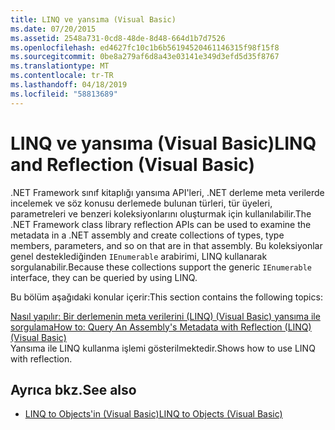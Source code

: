 ```yaml
---
title: LINQ ve yansıma (Visual Basic)
ms.date: 07/20/2015
ms.assetid: 2548a731-0cd8-48de-8d48-664d1b7d7526
ms.openlocfilehash: ed4627fc10c1b6b56194520461146315f98f15f8
ms.sourcegitcommit: 0be8a279af6d8a43e03141e349d3efd5d35f8767
ms.translationtype: MT
ms.contentlocale: tr-TR
ms.lasthandoff: 04/18/2019
ms.locfileid: "58813689"
---
```

# <a name="linq-and-reflection-visual-basic"></a><span data-ttu-id="fad50-102">LINQ ve yansıma (Visual Basic)</span><span class="sxs-lookup"><span data-stu-id="fad50-102">LINQ and Reflection (Visual Basic)</span></span>
<span data-ttu-id="fad50-103">.NET Framework sınıf kitaplığı yansıma API'leri, .NET derleme meta verilerde incelemek ve söz konusu derlemede bulunan türleri, tür üyeleri, parametreleri ve benzeri koleksiyonlarını oluşturmak için kullanılabilir.</span><span class="sxs-lookup"><span data-stu-id="fad50-103">The .NET Framework class library reflection APIs can be used to examine the metadata in a .NET assembly and create collections of types, type members, parameters, and so on that are in that assembly.</span></span> <span data-ttu-id="fad50-104">Bu koleksiyonlar genel desteklediğinden `IEnumerable` arabirimi, LINQ kullanarak sorgulanabilir.</span><span class="sxs-lookup"><span data-stu-id="fad50-104">Because these collections support the generic `IEnumerable` interface, they can be queried by using LINQ.</span></span>  
  
 <span data-ttu-id="fad50-105">Bu bölüm aşağıdaki konular içerir:</span><span class="sxs-lookup"><span data-stu-id="fad50-105">This section contains the following topics:</span></span>  
  
 [<span data-ttu-id="fad50-106">Nasıl yapılır: Bir derlemenin meta verilerini (LINQ) (Visual Basic) yansıma ile sorgulama</span><span class="sxs-lookup"><span data-stu-id="fad50-106">How to: Query An Assembly's Metadata with Reflection (LINQ) (Visual Basic)</span></span>](../../../../visual-basic/programming-guide/concepts/linq/how-to-query-an-assembly-s-metadata-with-reflection-linq.md)  
 <span data-ttu-id="fad50-107">Yansıma ile LINQ kullanma işlemi gösterilmektedir.</span><span class="sxs-lookup"><span data-stu-id="fad50-107">Shows how to use LINQ with reflection.</span></span>  
  
## <a name="see-also"></a><span data-ttu-id="fad50-108">Ayrıca bkz.</span><span class="sxs-lookup"><span data-stu-id="fad50-108">See also</span></span>

- [<span data-ttu-id="fad50-109">LINQ to Objects'in (Visual Basic)</span><span class="sxs-lookup"><span data-stu-id="fad50-109">LINQ to Objects (Visual Basic)</span></span>](../../../../visual-basic/programming-guide/concepts/linq/linq-to-objects.md)
